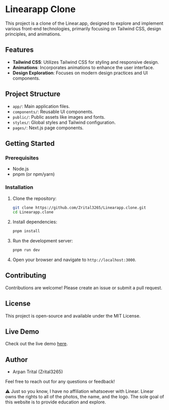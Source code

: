 # Linearapp Clone

This project is a clone of the Linear.app, designed to explore and implement various front-end technologies, primarily focusing on Tailwind CSS, design principles, and animations.

## Features

- **Tailwind CSS**: Utilizes Tailwind CSS for styling and responsive design.
- **Animations**: Incorporates animations to enhance the user interface.
- **Design Exploration**: Focuses on modern design practices and UI components.

## Project Structure

- `app/`: Main application files.
- `components/`: Reusable UI components.
- `public/`: Public assets like images and fonts.
- `styles/`: Global styles and Tailwind configuration.
- `pages/`: Next.js page components.

## Getting Started

### Prerequisites

- Node.js
- pnpm (or npm/yarn)

### Installation

1. Clone the repository:
    ```sh
    git clone https://github.com/Zrital3265/Linearapp.clone.git
    cd Linearapp.clone
    ```

2. Install dependencies:
    ```sh
    pnpm install
    ```

3. Run the development server:
    ```sh
    pnpm run dev
    ```

4. Open your browser and navigate to `http://localhost:3000`.

## Contributing

Contributions are welcome! Please create an issue or submit a pull request.

## License

This project is open-source and available under the MIT License.

## Live Demo

Check out the live demo [here](https://linearapp-clone-ruby.vercel.app).

## Author

- Arpan Trital (Zrital3265)

Feel free to reach out for any questions or feedback!

⚠️ Just so you know, I have no affiliation whatsoever with Linear. Linear owns the rights to all of the photos, the name, and the logo. The sole goal of this website is to provide education and explore.
